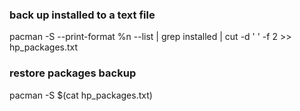 ### back up installed to a text file 
pacman -S --print-format %n --list | grep installed | cut -d ' ' -f 2 >> hp_packages.txt

### restore packages backup
pacman -S $(cat hp_packages.txt)


